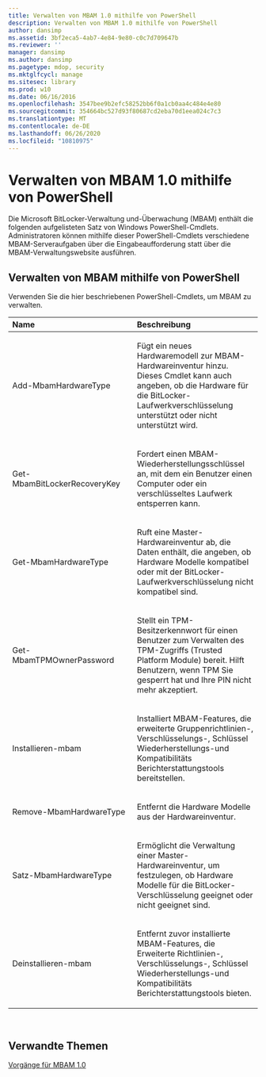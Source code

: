 ```yaml
---
title: Verwalten von MBAM 1.0 mithilfe von PowerShell
description: Verwalten von MBAM 1.0 mithilfe von PowerShell
author: dansimp
ms.assetid: 3bf2eca5-4ab7-4e84-9e80-c0c7d709647b
ms.reviewer: ''
manager: dansimp
ms.author: dansimp
ms.pagetype: mdop, security
ms.mktglfcycl: manage
ms.sitesec: library
ms.prod: w10
ms.date: 06/16/2016
ms.openlocfilehash: 3547bee9b2efc58252bb6f0a1cb0aa4c484e4e80
ms.sourcegitcommit: 354664bc527d93f80687cd2eba70d1eea024c7c3
ms.translationtype: MT
ms.contentlocale: de-DE
ms.lasthandoff: 06/26/2020
ms.locfileid: "10810975"
---
```

# Verwalten von MBAM 1.0 mithilfe von PowerShell


Die Microsoft BitLocker-Verwaltung und-Überwachung (MBAM) enthält die folgenden aufgelisteten Satz von Windows PowerShell-Cmdlets. Administratoren können mithilfe dieser PowerShell-Cmdlets verschiedene MBAM-Serveraufgaben über die Eingabeaufforderung statt über die MBAM-Verwaltungswebsite ausführen.

## Verwalten von MBAM mithilfe von PowerShell


Verwenden Sie die hier beschriebenen PowerShell-Cmdlets, um MBAM zu verwalten.

<table>
<colgroup>
<col width="50%" />
<col width="50%" />
</colgroup>
<thead>
<tr class="header">
<th align="left">Name</th>
<th align="left">Beschreibung</th>
</tr>
</thead>
<tbody>
<tr class="odd">
<td align="left"><p>Add-MbamHardwareType</p></td>
<td align="left"><p>Fügt ein neues Hardwaremodell zur MBAM-Hardwareinventur hinzu. Dieses Cmdlet kann auch angeben, ob die Hardware für die BitLocker-Laufwerkverschlüsselung unterstützt oder nicht unterstützt wird.</p></td>
</tr>
<tr class="even">
<td align="left"><p>Get-MbamBitLockerRecoveryKey</p></td>
<td align="left"><p>Fordert einen MBAM-Wiederherstellungsschlüssel an, mit dem ein Benutzer einen Computer oder ein verschlüsseltes Laufwerk entsperren kann.</p></td>
</tr>
<tr class="odd">
<td align="left"><p>Get-MbamHardwareType</p></td>
<td align="left"><p>Ruft eine Master-Hardwareinventur ab, die Daten enthält, die angeben, ob Hardware Modelle kompatibel oder mit der BitLocker-Laufwerkverschlüsselung nicht kompatibel sind.</p></td>
</tr>
<tr class="even">
<td align="left"><p>Get-MbamTPMOwnerPassword</p></td>
<td align="left"><p>Stellt ein TPM-Besitzerkennwort für einen Benutzer zum Verwalten des TPM-Zugriffs (Trusted Platform Module) bereit. Hilft Benutzern, wenn TPM Sie gesperrt hat und Ihre PIN nicht mehr akzeptiert.</p></td>
</tr>
<tr class="odd">
<td align="left"><p>Installieren-mbam</p></td>
<td align="left"><p>Installiert MBAM-Features, die erweiterte Gruppenrichtlinien-, Verschlüsselungs-, Schlüssel Wiederherstellungs-und Kompatibilitäts Berichterstattungstools bereitstellen.</p></td>
</tr>
<tr class="even">
<td align="left"><p>Remove-MbamHardwareType</p></td>
<td align="left"><p>Entfernt die Hardware Modelle aus der Hardwareinventur.</p></td>
</tr>
<tr class="odd">
<td align="left"><p>Satz-MbamHardwareType</p></td>
<td align="left"><p>Ermöglicht die Verwaltung einer Master-Hardwareinventur, um festzulegen, ob Hardware Modelle für die BitLocker-Verschlüsselung geeignet oder nicht geeignet sind.</p></td>
</tr>
<tr class="even">
<td align="left"><p>Deinstallieren-mbam</p></td>
<td align="left"><p>Entfernt zuvor installierte MBAM-Features, die Erweiterte Richtlinien-, Verschlüsselungs-, Schlüssel Wiederherstellungs-und Kompatibilitäts Berichterstattungstools bieten.</p></td>
</tr>
</tbody>
</table>

 

## Verwandte Themen


[Vorgänge für MBAM 1.0](operations-for-mbam-10.md)

 

 





